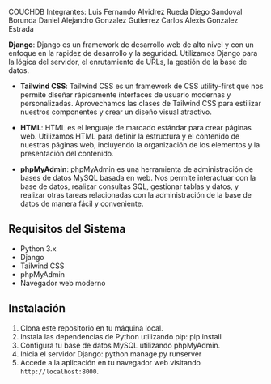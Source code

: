 COUCHDB 
Integrantes: Luis Fernando Alvidrez Rueda
             Diego Sandoval Borunda
             Daniel Alejandro Gonzalez Gutierrez
             Carlos Alexis Gonzalez Estrada
             
             
**Django**: Django es un framework de desarrollo web de alto nivel y con un enfoque en la rapidez de desarrollo y la seguridad. Utilizamos Django para la lógica del servidor, el enrutamiento de URLs, la gestión de la base de datos.

- **Tailwind CSS**: Tailwind CSS es un framework de CSS utility-first que nos permite diseñar rápidamente interfaces de usuario modernas y personalizadas. Aprovechamos las clases de Tailwind CSS para estilizar nuestros componentes y crear un diseño visual atractivo.

- **HTML**: HTML es el lenguaje de marcado estándar para crear páginas web. Utilizamos HTML para definir la estructura y el contenido de nuestras páginas web, incluyendo la organización de los elementos y la presentación del contenido.

- **phpMyAdmin**: phpMyAdmin es una herramienta de administración de bases de datos MySQL basada en web. Nos permite interactuar con la base de datos, realizar consultas SQL, gestionar tablas y datos, y realizar otras tareas relacionadas con la administración de la base de datos de manera fácil y conveniente.

## Requisitos del Sistema

- Python 3.x
- Django
- Tailwind CSS
- phpMyAdmin
- Navegador web moderno

## Instalación

1. Clona este repositorio en tu máquina local.
2. Instala las dependencias de Python utilizando pip: pip install
3. Configura tu base de datos MySQL utilizando phpMyAdmin.
4. Inicia el servidor Django: python manage.py runserver
5. Accede a la aplicación en tu navegador web visitando `http://localhost:8000`.

